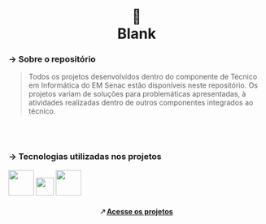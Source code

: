 <h1 align="center">
🐼 <br>
 Blank
</h1>

### → Sobre o repositório

> Todos os projetos desenvolvidos dentro do componente de Técnico em Informática do EM Senac estão disponíveis neste repositório. 
Os projetos variam de soluções para problemáticas apresentadas, à atividades realizadas dentro de outros componentes integrados ao técnico. 

<br><br>


### → Tecnologias utilizadas nos projetos 

<img src="https://upload.wikimedia.org/wikipedia/commons/thumb/6/61/HTML5_logo_and_wordmark.svg/800px-HTML5_logo_and_wordmark.svg.png" width="50pm"></img>
<img src="https://github.com/senacscs/t2/assets/105399656/7dea0a65-2c76-445c-8cfb-0ed1f09336b9" width="35pm"></img>
<img src="https://i0.wp.com/pt.mundobabushka.com/wp-content/uploads/sites/5/2016/03/js-logo.png?fit=500%2C500&ssl=1" width="50pm"></img>

<h4 align="center"> 🡕 <a href="https://senacscs.github.io/t2/blank/"> Acesse os projetos </a> </h4>
